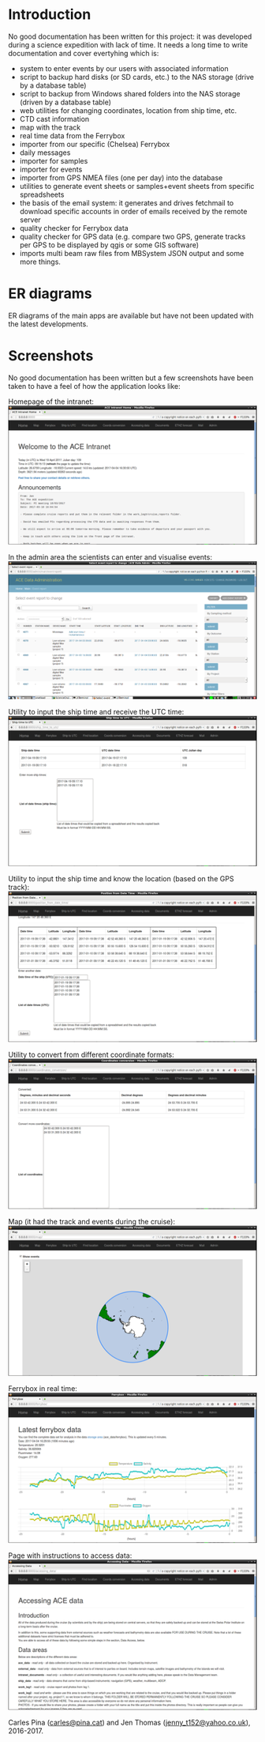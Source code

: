 # Introduction

No good documentation has been written for this project: it was developed during a science expedition with lack of time. It needs a long time to write documentation and cover evertyhing which is:

* system to enter events by our users with associated information
* script to backup hard disks (or SD cards, etc.) to the NAS storage (drive by a database table)
* script to backup from Windows shared folders into the NAS storage (driven by a database table)
* web utilities for changing coordinates, location from ship time, etc.
* CTD cast information
* map with the track
* real time data from the Ferrybox
* importer from our specific (Chelsea) Ferrybox
* daily messages
* importer for samples
* importer for events
* importer from GPS NMEA files (one per day) into the database
* utilities to generate event sheets or samples+event sheets from specific spreadsheets
* the basis of the email system: it generates and drives fetchmail to download specific accounts in order of emails received by the remote server
* quality checker for Ferrybox data
* quality checker for GPS data (e.g. compare two GPS, generate tracks per GPS to be displayed by qgis or some GIS software)
* imports multi beam raw files from MBSystem JSON output
and some more things.

# ER diagrams

ER diagrams of the main apps are available but have not been updated with the latest developments. 

# Screenshots
No good documentation has been written but a few screenshots have been taken to have a feel of how the application looks like:

Homepage of the intranet:
![Homepage](screenshots/homepage.png)

In the admin area the scientists can enter and visualise events:
![Event report](screenshots/event_report.png)

Utility to input the ship time and receive the UTC time:
![Ship to UTC](screenshots/ship_to_utc.png)

Utility to input the ship time and know the location (based on the GPS track):
![Location](screenshots/location.png)

Utility to convert from different coordinate formats:
![Coordinates](screenshots/coordinates.png)

Map (it had the track and events during the cruise):
![Map](screenshots/map.png)

Ferrybox in real time:
![Ferrybox](screenshots/ferrybox.png)

Page with instructions to access data:
![Accessing data](screenshots/accessing_data.png)

Carles Pina (carles@pina.cat) and Jen Thomas (jenny_t152@yahoo.co.uk), 2016-2017.
